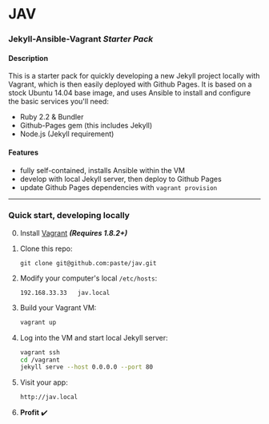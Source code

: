 JAV
===

### Jekyll-Ansible-Vagrant *Starter Pack*

#### Description
This is a starter pack for quickly developing a new Jekyll project locally with Vagrant, which is then easily deployed with Github Pages. It is based on a stock Ubuntu 14.04 base image, and uses Ansible to install and configure the basic services you'll need:
 - Ruby 2.2 & Bundler
 - Github-Pages gem (this includes Jekyll)
 - Node.js (Jekyll requirement)

#### Features
- fully self-contained, installs Ansible within the VM
- develop with local Jekyll server, then deploy to Github Pages
- update Github Pages dependencies with `vagrant provision`

----

### Quick start, developing locally

0. Install [Vagrant](https://www.vagrantup.com/) ***(Requires 1.8.2+)***

0. Clone this repo:
    ```
    git clone git@github.com:paste/jav.git
    ```

0. Modify your computer's local `/etc/hosts`:

    ```
    192.168.33.33   jav.local
    ```

0. Build your Vagrant VM:

    ```sh
    vagrant up
    ```

0. Log into the VM and start local Jekyll server:
    ```sh
    vagrant ssh
    cd /vagrant
    jekyll serve --host 0.0.0.0 --port 80
    ```

0. Visit your app:
    ```
    http://jav.local
    ```

0. **Profit** :heavy_check_mark:

